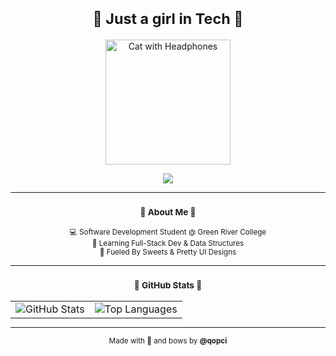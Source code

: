 <h1 align="center"><small>🎀 Just a girl in Tech 🎀</small></h1>

<p align="center">
  <img src="https://media.giphy.com/media/WXB88TeARFVvi/giphy.gif" alt="Cat with Headphones" width="200" />
</p>

<p align="center">
  <small>
    <img src="https://readme-typing-svg.herokuapp.com?font=Fira+Code&weight=500&size=18&pause=1000&center=true&vCenter=true&color=FFB6C1&width=435&lines=Hi+I'm+qopci.;Software+Development+Girly.;Music+Addict.;Frontend+%2B+Backend." />
  </small>
</p>

<hr>

<h3 align="center"><small>🌸 About Me 🌸</small></h3>

<p align="center"><small>
  💻 Software Development Student @ Green River College <br>
  🌱 Learning Full-Stack Dev & Data Structures <br>
  🍰 Fueled By Sweets & Pretty UI Designs
</small></p>

<hr>

<h3 align="center"><small>🎀 GitHub Stats 🎀</small></h3>

<p align="center">
  <table align="center" cellpadding="0" cellspacing="0" style="margin: auto;">
    <tr>
      <td>
        <img src="https://github-readme-stats.vercel.app/api?username=qopci&show_icons=true&theme=tokyonight&count_private=true&hide_title=true&hide_border=true&stroke=FF69B4" alt="GitHub Stats" />
      </td>
      <td>
        <img src="https://github-readme-stats.vercel.app/api/top-langs/?username=qopci&layout=compact&theme=tokyonight&hide_border=true&stroke=FF69B4" alt="Top Languages" />
      </td>
    </tr>
  </table>
</p>

<hr>

<p align="center"><small>
  Made with 💖 and bows by <strong>@qopci</strong>
</small></p>
